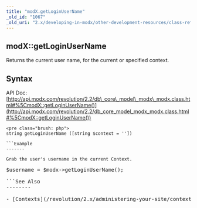 ```yaml
---
title: "modX.getLoginUserName"
_old_id: "1067"
_old_uri: "2.x/developing-in-modx/other-development-resources/class-reference/modx/modx.getloginusername"
---
```


modX::getLoginUserName
----------------------

Returns the current user name, for the current or specified context.

Syntax
------

API Doc: [http://api.modx.com/revolution/2.2/db\_core\_model\_modx\_modx.class.html#%5CmodX::getLoginUserName()](http://api.modx.com/revolution/2.2/db_core_model_modx_modx.class.html#%5CmodX::getLoginUserName())

```
<pre class="brush: php">
string getLoginUserName ([string $context = ''])

```Example
-------

Grab the user's username in the current Context.

```
<pre class="brush: php">
$username = $modx->getLoginUserName();

```See Also
--------

- [Contexts](/revolution/2.x/administering-your-site/contexts "Contexts")
